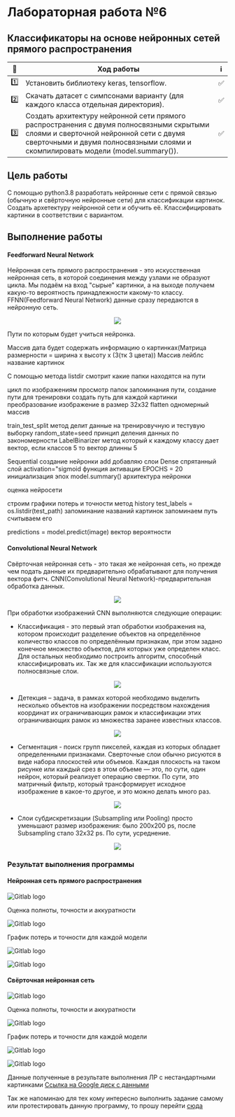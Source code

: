 # Лабораторная работа №6

Классификаторы на основе нейронных сетей прямого распространения
----------------------------------------------------------------


| 🔢  | Ход работы   | ℹ️ |
| ------------- | ------------- |------------- |
| 1️⃣  |  Установить библиотеку keras, tensorflow. | ✅ |
| 2️⃣ | Скачать датасет с симпсонами варианту (для каждого класса отдельная директория).  |✅  |
| 3️⃣ | Создать архитектуру нейронной сети прямого распространения с двумя полносвязными скрытыми слоями и сверточной нейронной сети с двумя сверточными и двумя полносвязными слоями и скомпилировать модели (model.summary()). |✅  |



Цель работы
------------
С помощью python3.8 разработать нейронные сети с прямой связью (обычную и свёрточную нейронные сети) для классификации картинок. Создать архетектуру нейронной сети и обучить её. Классифицировать картинки в соответствии с вариантом.

Выполнение работы
-----------------

#### Feedforward Neural Network

Нейронная сеть прямого распространения - это искусственная нейронная сеть, в которой соединения между узлами не образуют цикла. Мы подаём на вход "сырые" картинки, а на выходе получаем какую-то вероятность принадлежности какому-то классу. FFNN(Feedforward Neural Network) данные сразу передаются в нейронную сеть.

<p align="center">
  <img src="https://vitalflux.com/wp-content/uploads/2020/10/feed_forward_neural_network-1.gif" />
</p>

Пути по которым будет учиться нейронка.

Массив дата будет содержать информацию о картинках(Матрица размерности = ширина х высоту х (3(тк 3 цвета))
Массив лейблс название картинок

С помощью метода listdir смотрит какие папки находятся на пути

цикл по изображениям  просмотр папок
запоминания пути, создание пути для тренировки
создать путь для каждой картинки
преобразование изображение в размер 32х32
flatten одномерный массив

train_test_split метод делит данные на тренировучную и тестувую выборку
random_state=seed принцип деления данных по закономерности
LabelBinarizer метод который к каждому классу дает вектор, если классов 5 то вектор длинны 5

Sequential создание нейронки
add добавляю слои
Dense спрятанный слой
activation="sigmoid функция активации
EPOCHS = 20 инициализация эпох
model.summary() архитектура нейронки

оценка нейросети

 строим графики потерь и точности
 метод history
 test_labels = os.listdir(test_path) запоминание названий картинок
 запоминаем путь считываем его

 predictions = model.predict(image) вектор вероятности 


#### Convolutional Neural Network

Свёрточная нейронная сеть - это такая же нейронная сеть, но прежде чем подать данные их предварительно обрабатывают для получения вектора фитч. CNN(Convolutional Neural Network)-предварительная обработка данных.

<p align="center">
  <img src="https://miro.medium.com/max/1000/1*BIpRgx5FsEMhr1k2EqBKFg.gif" />
</p>

При обработки изображений CNN выполняются следующие операции:
* Классификация - это первый этап обработки изображения на, котором происходит разделение объектов на определённое количество классов по определённым признакам, при этом задано конечное множество объектов, для которых уже определен класс. Для остальных необходимо построить алгоритм, способный классифицировать их. Так же для классификации используются полносвязные слои.

<p align="center">
  <img src="https://btechmag.com/wp-content/uploads/2020/11/UNSupervised-Learning.gif" />
</p>

* Детекция – задача, в рамках которой необходимо выделить несколько объектов на изображении посредством нахождения координат их ограничивающих рамок и классификации этих ограничивающих рамок из множества заранее известных классов.

<p align="center">
  <img src="http://download.smartlife.global/files/face-recog-4.gif" />
</p>

* Сегментация - поиск групп пикселей, каждая из которых обладает определенными признаками.
Сверточные слои обычно рисуются в виде набора плоскостей или объемов. Каждая плоскость на таком рисунке или каждый срез в этом объеме — это, по сути, один нейрон, который реализует операцию свертки. По сути, это матричный фильтр,
который трансформирует исходное изображение в какое-то другое, и это можно делать много раз.

<p align="center">
  <img src="https://s3-us-west-2.amazonaws.com/static.pyimagesearch.com/opencv-mask-rcnn/mask_rcnn_example03.gif" />
</p>

* Слои субдискретизации (Subsampling или Pooling) просто уменьшают размер изображения: было 200х200 ps, после Subsampling стало 32х32 ps. По сути, усреднение.

<p align="center">
  <img src="https://miro.medium.com/max/1400/1*kOThnLR8Fge_AJcHrkR3dg.gif" />
</p>


### Результат выполнения программы

#### Нейронная сеть прямого распространения



![Gitlab logo](https://bmstu.codes/MorozoFF/lr-6-opc/-/raw/master/FFNN_model.png)


Оценка полноты, точности и аккуратности


![Gitlab logo](https://bmstu.codes/MorozoFF/lr-6-opc/-/raw/master/FFNN_accuracy.png)

График потерь и точности для каждой модели


![Gitlab logo](https://bmstu.codes/MorozoFF/lr-6-opc/-/raw/master/loss-accuracy-ffnn__epoch_20_.png)

![Gitlab logo](https://bmstu.codes/MorozoFF/lr-6-opc/-/raw/master/loss-accuracy-ffnn.png)



#### Свёрточная нейронная сеть




![Gitlab logo](https://bmstu.codes/MorozoFF/lr-6-opc/-/raw/master/CNN_model.png)


Оценка полноты, точности и аккуратности


![Gitlab logo](https://bmstu.codes/MorozoFF/lr-6-opc/-/raw/master/CNN_accuracy.png)


График потерь и точности для каждой модели


![Gitlab logo](https://bmstu.codes/MorozoFF/lr-6-opc/-/raw/master/loss-accuracy-сnn.png)

![Gitlab logo](https://bmstu.codes/MorozoFF/lr-6-opc/-/raw/master/loss-accuracy-сnn__epoch_25_.png)

Данные полученные в результате выполнения ЛР с нестандартными картинками [Ссылка на Google диск с данными](https://drive.google.com/drive/folders/1bCQIDeO7y4lV-IXUu9NI_t2EC_Bhh_hF?usp=sharing)

Так же напоминаю для тех кому интересно выполнить задание самому или протестировать данную программу, то прошу перейти [сюда](https://drive.google.com/drive/folders/1b_molbj8z6JhHV6r178AeI1XpQezehsm?usp=sharing "Практикум по машинному обучению")
